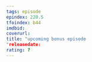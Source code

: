 ```yaml
---
tags: episode
epindex: 220.5
tfoindex: b44
imdbid: 
coverurl: 
title: "upcoming bonus episode
"releasedate: 
rating: ?
---
```


